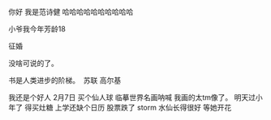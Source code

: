 你好 我是范诗健 哈哈哈哈哈哈哈哈哈哈

小爷我今年芳龄18 

征婚

没啥可说的了。    

书是人类进步的阶梯。  苏联 高尔基

我还是个好人
2月7日 买个仙人球 临摹世界名画呐喊 我画的太tm像了。 明天过小年了 得买灶糖 上学还缺个日历 股票跌了 storm 水仙长得很好 等她开花 







